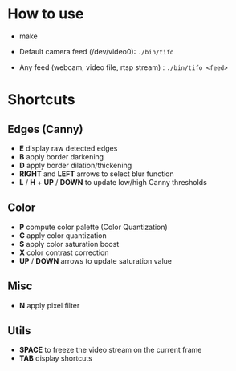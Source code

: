 # How to use

- make

- Default camera feed (/dev/video0): `./bin/tifo`
- Any feed (webcam, video file, rtsp stream) : `./bin/tifo <feed>`

# Shortcuts

## Edges (Canny)

- **E** display raw detected edges
- **B** apply border darkening
- **D** apply border dilation/thickening
- **RIGHT** and **LEFT** arrows to select blur function
- **L** / **H** + **UP** / **DOWN** to update low/high Canny thresholds

## Color

- **P** compute color palette (Color Quantization)
- **C** apply color quantization
- **S** apply color saturation boost
- **X**  color contrast correction
- **UP** / **DOWN** arrows to update saturation value

## Misc
- **N** apply pixel filter

## Utils
- **SPACE** to freeze the video stream on the current frame
- **TAB** display shortcuts
